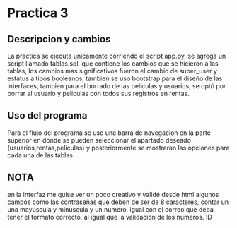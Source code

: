# Practica 3

## Descripcion y cambios

La practica se ejecuta unicamente corriendo el script app.py, se agrega un script llamado tablas.sql, que contiene los cambios que se hicieron a las tablas, los cambios mas significativos fueron el cambio de super_user y estatus a tipos booleanos, tambien se uso bootstrap para el diseño de las interfaces, tambien para el borrado de las peliculas y usuarios, se optó por borrar al usuario y peliculas con todos sus registros en rentas.

## Uso del programa

Para el flujo del programa se uso una barra de navegacion en la parte superior en donde se pueden seleccionar el apartado deseado (usuarios,rentas,peliculas) y posteriormente se mostraran las opciones para cada una de las tablas

## NOTA

en la interfaz me quise ver un poco creativo y validé desde html algunos campos como las contraseñas que deben de ser de 8 caracteres, contar un una mayuscula y minuscula y un numero, igual con el correo que deba tener el formato correcto, al igual que la validación de los numeros. :D 
